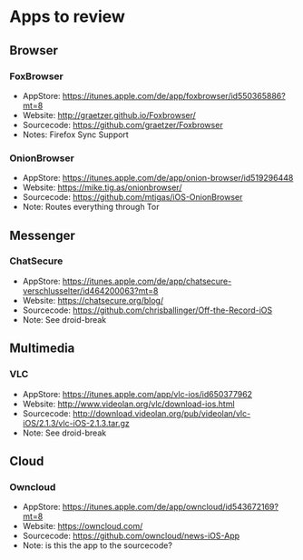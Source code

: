 # Apps to review

## Browser
### FoxBrowser
* AppStore: https://itunes.apple.com/de/app/foxbrowser/id550365886?mt=8
* Website: http://graetzer.github.io/Foxbrowser/
* Sourcecode: https://github.com/graetzer/Foxbrowser
* Notes: Firefox Sync Support

### OnionBrowser
* AppStore: https://itunes.apple.com/de/app/onion-browser/id519296448
* Website: https://mike.tig.as/onionbrowser/
* Sourcecode: https://github.com/mtigas/iOS-OnionBrowser
* Note: Routes everything through Tor

## Messenger
### ChatSecure
* AppStore: https://itunes.apple.com/de/app/chatsecure-verschlusselter/id464200063?mt=8
* Website: https://chatsecure.org/blog/
* Sourcecode: https://github.com/chrisballinger/Off-the-Record-iOS
* Note: See droid-break

## Multimedia
### VLC
* AppStore: https://itunes.apple.com/app/vlc-ios/id650377962
* Website: http://www.videolan.org/vlc/download-ios.html
* Sourcecode: http://download.videolan.org/pub/videolan/vlc-iOS/2.1.3/vlc-iOS-2.1.3.tar.gz
* Note: See droid-break

## Cloud
### Owncloud
* AppStore: https://itunes.apple.com/de/app/owncloud/id543672169?mt=8
* Website: https://owncloud.com/
* Sourcecode: https://github.com/owncloud/news-iOS-App
* Note: is this the app to the sourcecode?
